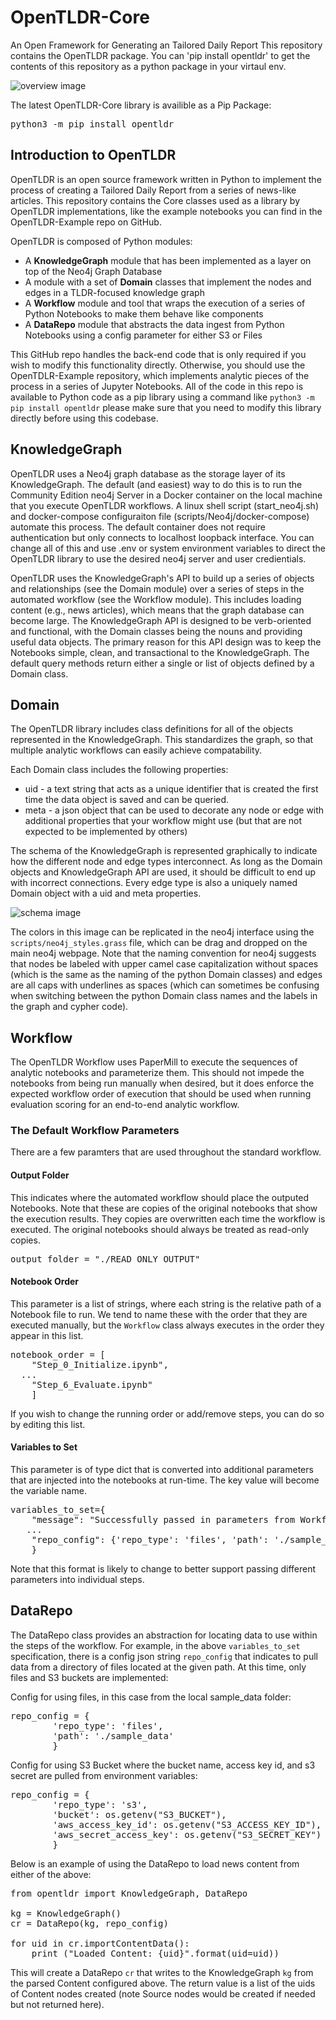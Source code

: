 # OpenTLDR-Core
An Open Framework for Generating an Tailored Daily Report
This repository contains the OpenTLDR package. You can 'pip install opentldr' to get the contents of this repository as a python package in your virtaul env.

![overview image](https://opentldr.org/images/opentldr.png)

The latest OpenTLDR-Core library is availible as a Pip Package:
<pre>
python3 -m pip install opentldr
</pre>

## Introduction to OpenTLDR

OpenTLDR is an open source framework written in Python to implement the process of creating a Tailored Daily Report from a series of news-like articles. This repository contains the Core classes used as a library by OpenTLDR implementations, like the example notebooks you can find in the OpenTLDR-Example repo on GitHub.

OpenTLDR is composed of Python modules:
- A **KnowledgeGraph** module that has been implemented as a layer on top of the Neo4j Graph Database
- A module with a set of **Domain** classes that implement the nodes and edges in a TLDR-focused knowledge graph
- A **Workflow** module and tool that wraps the execution of a series of Python Notebooks to make them behave like components
- A **DataRepo** module that abstracts the data ingest from Python Notebooks using a config parameter for either S3 or Files

This GitHub repo handles the back-end code that is only required if you wish to modify this functionality directly. Otherwise, you should use the OpenTDLR-Example repository, which implements analytic pieces of the process in a series of Jupyter Notebooks. All of the code in this repo is available to Python code as a pip library using a command like `python3 -m pip install opentldr` please make sure that you need to modify this library directly before using this codebase.

## KnowledgeGraph

OpenTLDR uses a Neo4j graph database as the storage layer of its KnowledgeGraph. The default (and easiest) way to do this is to run the Community Edition neo4j Server in a Docker container on the local machine that you execute OpenTLDR workflows. A linux shell script (start_neo4j.sh) and docker-compose configuraiton file (scripts/Neo4j/docker-compose) automate this process. The default container does not require authentication but only connects to localhost loopback interface. You can change all of this and use .env or system environment variables to direct the OpenTLDR library to use the desired neo4j server and user credientials.

OpenTLDR uses the KnowledgeGraph's API to build up a series of objects and relationships (see the Domain module) over a series of steps in the automated workflow (see the Workflow module). This includes loading content (e.g., news articles), which means that the graph database can become large. The KnowledgeGraph API is designed to be verb-oriented and functional, with the Domain classes being the nouns and providing useful data objects. The primary reason for this API design was to keep the Notebooks simple, clean, and transactional to the KnowledgeGraph. The default query methods return either a single or list of objects defined by a Domain class.

## Domain

The OpenTLDR library includes class definitions for all of the objects represented in the KnowledgeGraph. This standardizes the graph, so that multiple analytic workflows can easily achieve compatability.

Each Domain class includes the following properties:
- uid - a text string that acts as a unique identifier that is created the first time the data object is saved and can be queried.
- meta - a json object that can be used to decorate any node or edge with additional properties that your workflow might use (but that are not expected to be implemented by others)

The schema of the KnowledgeGraph is represented graphically to indicate how the different node and edge types interconnect. As long as the Domain objects and KnowledgeGraph API are used, it should be difficult to end up with incorrect connections. Every edge type is also a uniquely named Domain object with a uid and meta properties. 

![schema image](https://opentldr.org/images/schema.png)

The colors in this image can be replicated in the neo4j interface using the `scripts/neo4j_styles.grass` file, which can be drag and dropped on the main neo4j webpage. Note that the naming convention for neo4j suggests that nodes be labeled with upper camel case capitalization without spaces (which is the same as the naming of the python Domain classes) and edges are all caps with underlines as spaces (which can sometimes be confusing when switching between the python Domain class names and the labels in the graph and cypher code).

## Workflow

The OpenTLDR Workflow uses PaperMill to execute the sequences of analytic notebooks and parameterize them. This should not impede the notebooks from  being run manually when desired, but it does enforce the expected workflow order of execution that should be used when running evaluation scoring for an end-to-end analytic workflow.

### The Default Workflow Parameters

There are a few paramters that are used throughout the standard workflow.

#### Output Folder
This indicates where the automated workflow should place the outputed Notebooks. Note that these are copies of the original notebooks that show the execution results.  They copies are overwritten each time the workflow is executed. The original notebooks should always be treated as read-only copies.

<pre>
output_folder = "./READ_ONLY_OUTPUT"
</pre>

#### Notebook Order
This parameter is a list of strings, where each string is the relative path of a Notebook file to run. We tend to name these with the order that they are executed manually, but the `Workflow` class always executes in the order they appear in this list. 

<pre>
notebook_order = [
    "Step_0_Initialize.ipynb",
  ...
    "Step_6_Evaluate.ipynb"
    ]
</pre>

If you wish to change the running order or add/remove steps, you can do so by editing this list.

#### Variables to Set
This parameter is of type dict that is converted into additional parameters that are injected into the notebooks at run-time. The key value will become the variable name.

<pre>
variables_to_set={
    "message": "Successfully passed in parameters from Workflow.ipynb!",
   ...
    "repo_config": {'repo_type': 'files', 'path': './sample_data'}
    }
</pre>

Note that this format is likely to change to better support passing different parameters into individual steps.

## DataRepo
The DataRepo class provides an abstraction for locating data to use within the steps of the workflow. For example, in the above `variables_to_set` specification, there is a config json string `repo_config` that indicates to pull data from a directory of files located at the given path. At this time, only files and S3 buckets are implemented:

Config for using files, in this case from the local sample_data folder:
<pre>
repo_config = {
        'repo_type': 'files',
        'path': './sample_data'
        }
</pre>

Config for using S3 Bucket where the bucket name, access key id, and s3 secret are pulled from environment variables:
<pre>
repo_config = {
        'repo_type': 's3',
        'bucket': os.getenv("S3_BUCKET"),
        'aws_access_key_id': os.getenv("S3_ACCESS_KEY_ID"),
        'aws_secret_access_key': os.getenv("S3_SECRET_KEY")
        }
</pre>

Below is an example of using the DataRepo to load news content from either of the above:
<pre>
from opentldr import KnowledgeGraph, DataRepo

kg = KnowledgeGraph()
cr = DataRepo(kg, repo_config)

for uid in cr.importContentData():
    print ("Loaded Content: {uid}".format(uid=uid))
</pre>
This will create a DataRepo `cr` that writes to the KnowledgeGraph `kg` from the parsed Content configured above. The return value is a list of the uids of Content nodes created (note Source nodes would be created if needed but not returned here).

